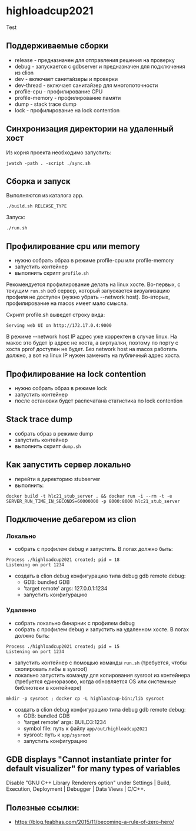 # highloadcup2021

Test

## Поддерживаемые сборки

- release - предназначен для отправления решения на проверку
- debug - запускается с gdbserver и предназначен для подключения из clion
- dev - включает санитайзеры и проверки
- dev-thread - включает санитайзер для многопоточности
- profile-cpu - профилирование CPU
- profile-memory - профилирование памяти
- dump - stack trace dump
- lock - профилирование на lock contention

## Синхронизация директории на удаленный хост

Из корня проекта необходимо запустить:

```
jwatch -path . -script ./sync.sh
```

## Сборка и запуск

Выполняются из каталога app.

```
./build.sh RELEASE_TYPE
```

Запуск:

```
./run.sh
```

## Профилирование cpu или memory

- нужно собрать образ в режиме profile-cpu или profile-memory
- запустить контейнер
- выполнить скрипт `profile.sh`

Рекомендуется профилирование делать на linux хосте. Во-первых, с текущим `run.sh` веб сервер, который запускается
визуализацию профиля не доступен (нужно убрать --network host). Во-вторых, профилирование на macos имеет мало смысла.

Скрипт profile.sh выведет строку вида:

```
Serving web UI on http://172.17.0.4:9000
```

В режиме --network host IP адрес уже корректен в случае linux. На макос это будет ip адрес не хоста, а виртуалки,
поэтому по порту с хоста pprof доступен не будет. Без network host на macos работать должно, а вот на linux IP нужен
заменить на публичный адрес хоста.

## Профилирование на lock contention

- нужно собрать образ в режиме lock
- запустить контейнер
- после остановки будет распечатана статистика по lock contention

## Stack trace dump

- собрать образ в режиме dump
- запустить контейнер
- выполнить скрипт `dump.sh`

## Как запустить сервер локально

- перейти в директорию stubserver
- выполнить:

```
docker build -t hlc21_stub_server . && docker run -i --rm -t -e SERVER_RUN_TIME_IN_SECONDS=60000000 -p 8000:8000 hlc21_stub_server
```

## Подключение дебагером из clion

### Локально

- собрать с профилем debug и запустить. В логах должно быть:

```
Process ./highloadcup2021 created; pid = 18
Listening on port 1234
```

- создать в clion debug конфигурацию типа debug gdb remote debug:
    - GDB: bundled GDB
    - 'target remote' args: 127.0.0.1:1234
    - запустить конфигурацию

### Удаленно

- собрать локально бинарник с профилем debug
- собрать с профилем debug и запустить на удаленном хосте. В логах должно быть:

```
Process ./highloadcup2021 created; pid = 15
Listening on port 1234
```

- запустить контейнер с помощью команды `run.sh` (требуется, чтобы скопировать либы в sysroot)
- локально запустить команду для копирования sysroot из контейнера (требуется единоразово, когда обновляется OS или
  системные библиотеки в контейнере)

```
mkdir -p sysroot ; docker cp -L highloadcup-bin:/lib sysroot
```

- создать в clion debug конфигурацию типа debug gdb remote debug:
    - GDB: bundled GDB
    - 'target remote' args: BUILD3:1234
    - symbol file: путь к файлу `app/out/highloadcup2021`
    - sysroot: путь к `app/sysroot`
    - запустить конфигурацию

## GDB displays "Cannot instantiate printer for default visualizer" for many types of variables
Disable "GNU C++ Library Renderers option" under Settings | Build, Execution, Deployment | Debugger | Data Views | C/C++.

## Полезные ссылки:

- https://blog.feabhas.com/2015/11/becoming-a-rule-of-zero-hero/
